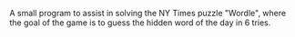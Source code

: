 A small program to assist in solving the NY Times puzzle "Wordle", where the goal of the game is to guess the hidden word of the day in 6 tries.
